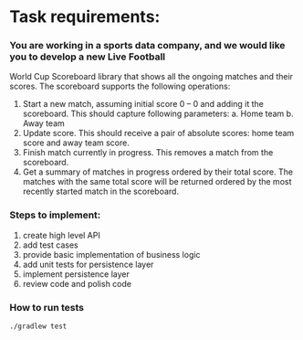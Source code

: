 # Task requirements:

### You are working in a sports data company, and we would like you to develop a new Live Football

World Cup Scoreboard library that shows all the ongoing matches and their scores.
The scoreboard supports the following operations:

1. Start a new match, assuming initial score 0 – 0 and adding it the scoreboard.
   This should capture following parameters:
   a. Home team
   b. Away team
2. Update score. This should receive a pair of absolute scores: home team score and away
   team score.
3. Finish match currently in progress. This removes a match from the scoreboard.
4. Get a summary of matches in progress ordered by their total score. The matches with the
   same total score will be returned ordered by the most recently started match in the
   scoreboard.

### Steps to implement:

1. create high level API
2. add test cases
3. provide basic implementation of business logic
4. add unit tests for persistence layer
5. implement persistence layer
6. review code and polish code



### How to run tests

```shell
./gradlew test
```